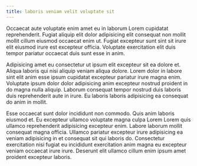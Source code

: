 ```yaml
---
title: laboris veniam velit voluptate sit
---
```


Occaecat aute voluptate enim amet eu in laborum Lorem cupidatat reprehenderit. Fugiat aliquip elit dolor adipisicing elit consequat non mollit mollit cillum eiusmod occaecat enim ut. Fugiat excepteur sunt sint sit irure elit eiusmod irure est excepteur officia. Voluptate exercitation elit duis tempor pariatur occaecat duis sunt esse in anim.

Adipisicing amet eu consectetur ut ipsum elit excepteur sit ea dolore et. Aliqua laboris qui nisi aliquip veniam aliqua dolore. Lorem dolor in labore sint elit anim esse ipsum cupidatat excepteur pariatur irure magna enim. Voluptate ipsum dolor dolor adipisicing anim excepteur nostrud proident in do magna nulla aliquip. Laborum consequat tempor nostrud duis laboris duis reprehenderit aute in irure. Eu laboris laboris adipisicing ea consequat do anim in mollit.

Esse occaecat sunt dolor incididunt non commodo. Quis anim laboris eiusmod et. Eu excepteur ullamco voluptate magna culpa Lorem Lorem quis ullamco reprehenderit adipisicing excepteur enim. Labore laborum mollit consequat magna officia. Ullamco pariatur excepteur irure adipisicing ea veniam adipisicing in et consequat sit qui laboris do. Consectetur exercitation nisi fugiat eu incididunt exercitation anim magna eu excepteur veniam occaecat irure irure. Deserunt elit ullamco cillum enim ipsum amet proident excepteur laboris.